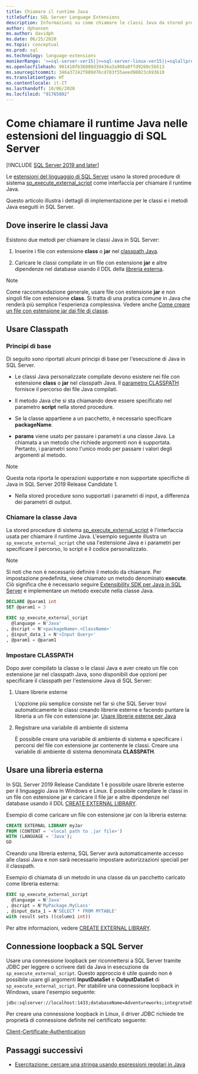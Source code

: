 ```yaml
---
title: Chiamare il runtime Java
titleSuffix: SQL Server Language Extensions
description: Informazioni su come chiamare le classi Java da stored procedure di SQL Server usando le estensioni del linguaggio di SQL Server.
author: dphansen
ms.author: davidph
ms.date: 06/25/2020
ms.topic: conceptual
ms.prod: sql
ms.technology: language-extensions
monikerRange: '>=sql-server-ver15||>=sql-server-linux-ver15||=sqlallproducts-allversions'
ms.openlocfilehash: 901410fb36080d39436a3a908a0ffd9260c5b513
ms.sourcegitcommit: 346a37242f889d76cd783f55aeed98023c693610
ms.translationtype: HT
ms.contentlocale: it-IT
ms.lasthandoff: 10/06/2020
ms.locfileid: "91765802"
---
```

# <a name="how-to-call-the-java-runtime-in-sql-server-language-extensions"></a>Come chiamare il runtime Java nelle estensioni del linguaggio di SQL Server
[!INCLUDE [SQL Server 2019 and later](../../includes/applies-to-version/sqlserver2019.md)]

Le [estensioni del linguaggio di SQL Server](../language-extensions-overview.md) usano la stored procedure di sistema [sp_execute_external_script](../../relational-databases/system-stored-procedures/sp-execute-external-script-transact-sql.md) come interfaccia per chiamare il runtime Java. 

Questo articolo illustra i dettagli di implementazione per le classi e i metodi Java eseguiti in SQL Server.

## <a name="where-to-place-java-classes"></a>Dove inserire le classi Java

Esistono due metodi per chiamare le classi Java in SQL Server:

1. Inserire i file con estensione **class** o **jar** nel [classpath Java](#classpath). 

2. Caricare le classi compilate in un file con estensione **jar** e altre dipendenze nel database usando il DDL della [libreria esterna](#external-library). 

> [!NOTE]
> Come raccomandazione generale, usare file con estensione **jar** e non singoli file con estensione **class**. Si tratta di una pratica comune in Java che renderà più semplice l'esperienza complessiva. Vedere anche [Come creare un file con estensione jar dai file di classe](create-a-java-jar-file-from-class-files.md).

<a name="classpath"></a>

## <a name="use-classpath"></a>Usare Classpath

### <a name="basic-principles"></a>Principi di base

Di seguito sono riportati alcuni principi di base per l'esecuzione di Java in SQL Server.

* Le classi Java personalizzate compilate devono esistere nei file con estensione **class** o **jar** nel classpath Java. Il [parametro CLASSPATH](#set-classpath) fornisce il percorso dei file Java compilati. 

* Il metodo Java che si sta chiamando deve essere specificato nel parametro **script** nella stored procedure.

* Se la classe appartiene a un pacchetto, è necessario specificare **packageName**.

* **params** viene usato per passare i parametri a una classe Java. La chiamata a un metodo che richiede argomenti non è supportata. Pertanto, i parametri sono l'unico modo per passare i valori degli argomenti al metodo. 

> [!NOTE]
> Questa nota riporta le operazioni supportate e non supportate specifiche di Java in SQL Server 2019 Release Candidate 1.
> * Nella stored procedure sono supportati i parametri di input, a differenza dei parametri di output.

### <a name="call-java-class"></a>Chiamare la classe Java

La stored procedure di sistema [sp_execute_external_script](../../relational-databases/system-stored-procedures/sp-execute-external-script-transact-sql.md) è l'interfaccia usata per chiamare il runtime Java. L'esempio seguente illustra un `sp_execute_external_script` che usa l'estensione Java e i parametri per specificare il percorso, lo script e il codice personalizzato.

> [!NOTE]
> Si noti che non è necessario definire il metodo da chiamare. Per impostazione predefinita, viene chiamato un metodo denominato **execute**. Ciò significa che è necessario seguire [Extensibility SDK per Java in SQL Server](extensibility-sdk-java-sql-server.md) e implementare un metodo execute nella classe Java.

```sql
DECLARE @param1 int
SET @param1 = 3

EXEC sp_execute_external_script
  @language = N'Java'
, @script = N'<packageName>.<ClassName>'
, @input_data_1 = N'<Input Query>'
, @param1 = @param1
```

<a name="set-classpath"></a>

### <a name="set-classpath"></a>Impostare CLASSPATH

Dopo aver compilato la classe o le classi Java e aver creato un file con estensione jar nel classpath Java, sono disponibili due opzioni per specificare il classpath per l'estensione Java di SQL Server:

1. Usare librerie esterne

    L'opzione più semplice consiste nel far sì che SQL Server trovi automaticamente le classi creando librerie esterne e facendo puntare la libreria a un file con estensione jar. [Usare librerie esterne per Java](#external-library)

2. Registrare una variabile di ambiente di sistema

    È possibile creare una variabile di ambiente di sistema e specificare i percorsi del file con estensione jar contenente le classi. Creare una variabile di ambiente di sistema denominata **CLASSPATH**.

<a name="external-library"></a>

## <a name="use-external-library"></a>Usare una libreria esterna

In SQL Server 2019 Release Candidate 1 è possibile usare librerie esterne per il linguaggio Java in Windows e Linux. È possibile compilare le classi in un file con estensione jar e caricare il file jar e altre dipendenze nel database usando il DDL [CREATE EXTERNAL LIBRARY](../../t-sql/statements/create-external-library-transact-sql.md).

Esempio di come caricare un file con estensione jar con la libreria esterna:

```sql 
CREATE EXTERNAL LIBRARY myJar
FROM (CONTENT = '<local path to .jar file>') 
WITH (LANGUAGE = 'Java'); 
GO
```

Creando una libreria esterna, SQL Server avrà automaticamente accesso alle classi Java e non sarà necessario impostare autorizzazioni speciali per il classpath.

Esempio di chiamata di un metodo in una classe da un pacchetto caricato come libreria esterna:

```sql
EXEC sp_execute_external_script
  @language = N'Java'
, @script = N'MyPackage.MyCLass'
, @input_data_1 = N'SELECT * FROM MYTABLE'
with result sets ((column1 int))
```

Per altre informazioni, vedere [CREATE EXTERNAL LIBRARY](../../t-sql/statements/create-external-library-transact-sql.md).

## <a name="loopback-connection-to-sql-server"></a>Connessione loopback a SQL Server

Usare una connessione loopback per riconnettersi a SQL Server tramite JDBC per leggere o scrivere dati da Java in esecuzione da `sp_execute_external_script`. Questo approccio è utile quando non è possibile usare gli argomenti **InputDataSet** e **OutputDataSet** di `sp_execute_external_script`.
Per stabilire una connessione loopback in Windows, usare l'esempio seguente:

```
jdbc:sqlserver://localhost:1433;databaseName=Adventureworks;integratedSecurity=true;
``` 

Per creare una connessione loopback in Linux, il driver JDBC richiede tre proprietà di connessione definite nel certificato seguente:

[Client-Certificate-Authentication](https://github.com/microsoft/mssql-jdbc/wiki/Client-Certificate-Authentication-for-Loopback-Scenarios)


## <a name="next-steps"></a>Passaggi successivi

+ [Esercitazione: cercare una stringa usando espressioni regolari in Java](../tutorials/search-for-string-using-regular-expressions-in-java.md)